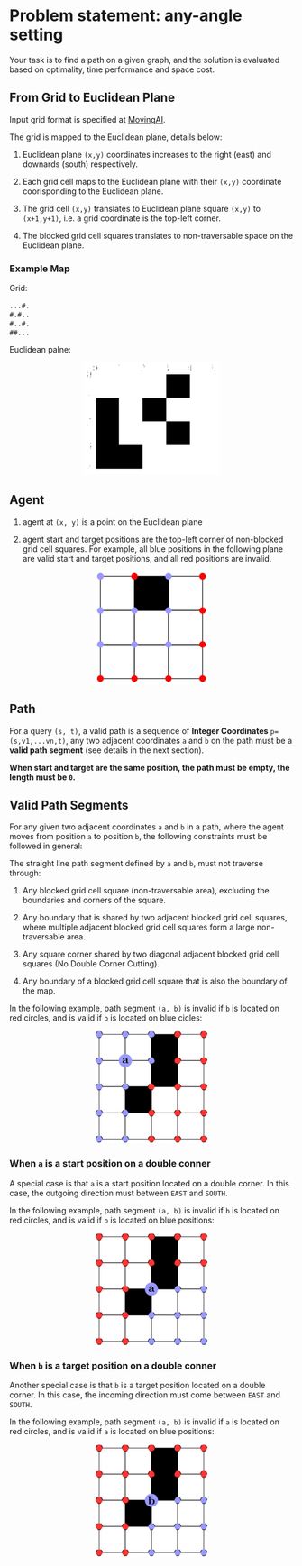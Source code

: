 # Problem statement: any-angle setting
Your task is to find a path on a given graph, and the solution is evaluated based on optimality, time performance and space cost.

## From Grid to Euclidean Plane
Input grid format is specified at [MovingAI](https://movingai.com/benchmarks/formats.html).

The grid is mapped to the Euclidean plane, details below:

  1. Euclidean plane `(x,y)` coordinates increases to the right (east) and downards (south) respectively.

  2. Each grid cell maps to the Euclidean plane with their `(x,y)` coordinate coorisponding to the Euclidean plane.

  3. The grid cell `(x,y)` translates to Euclidean plane square `(x,y)` to `(x+1,y+1)`, i.e. a grid coordinate is the top-left corner.

  4. The blocked grid cell squares translates to non-traversable space on the Euclidean plane.

### Example Map
Grid:

    ...#.
    #.#..
    #..#.
    ##...

Euclidean palne:

<p align="center">
<img src="./figs/grid_plane.png" height="200">
</p>

## Agent

1. agent at `(x, y)` is a point on the Euclidean plane

2. agent start and target positions are the top-left corner of non-blocked grid cell squares. For example, all blue positions in the following plane are valid start and target positions, and all red positions are invalid.
  <p align="center">
    <img src="figs/euclidean_start_target.png" height="200" width="200"> 
  </p>

## Path
For a query `(s, t)`, a valid path is a sequence of **Integer Coordinates** `p=(s,v1,...vn,t)`, any two adjacent coordinates `a` and `b` on the path must be a **valid path segment** (see details in the next section).


**When start and target are the same position, the path must be empty, the length must be `0`.**

## Valid Path Segments

For any given two adjacent coordinates `a` and `b` in a path, where the agent moves from position `a` to position `b`, the following constraints must be followed in general:
  
The straight line path segment defined by `a` and `b`, must not traverse through:
1. Any blocked grid cell square (non-traversable area), excluding the boundaries and corners of the square.

2. Any boundary that is shared by two adjacent blocked grid cell squares, where multiple adjacent blocked grid cell squares form a large non-traversable area.

3. Any square corner shared by two diagonal adjacent blocked grid cell squares (No Double Corner Cutting).

4. Any boundary of a blocked grid cell square that is also the boundary of the map.

In the following example, path segment `(a, b)` is invalid if `b` is located on red circles, and is valid if `b` is located on blue cicles:
  <p align="center">
    <img src="figs/invalid_segments.png" height="200" width="200">
  </p>


### When `a` is a start position on a double conner

A special case is that `a` is a start position located on a double corner. In this case, the outgoing direction must between `EAST` and  `SOUTH`.

In the following example, path segment `(a, b)` is invalid if `b` is located on red circles, and is valid if `b` is located on blue positions:
  <p align="center">
    <img src="figs/invalid_segments_start.png" height="200" width="200">
  </p>

### When `b` is a target position on a double conner

Another special case is that `b` is a target position located on a double corner. In this case, the incoming direction must come between `EAST` and  `SOUTH`.

In the following example, path segment `(a, b)` is invalid if `a` is located on red circles, and is valid if `a` is located on blue positions:
  <p align="center">
    <img src="figs/invalid_segments_target.png" height="200" width="200">
  </p>



